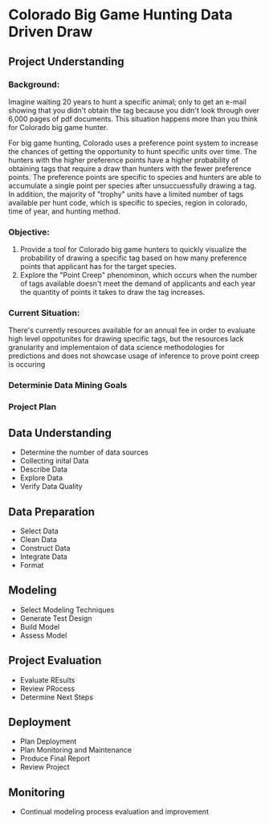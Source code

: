 # Colorado Big Game Hunting Data Driven Draw

## Project Understanding
### Background:
Imagine waiting 20 years to hunt a specific animal; only to get an e-mail showing that you didn't obtain the tag because you didn't look through over 6,000 pages of pdf documents. This situation happens more than you think for Colorado big game hunter.

For big game hunting, Colorado uses a preference point system to increase the chances of getting the opportunity to hunt specific units over time. The hunters with the higher preference points have a higher probability of obtaining tags that require a draw than hunters with the fewer preference points. The preference points are specific to species and hunters are able to accumulate a single point per species after unsuccuessfully drawing a tag. In addition, the majority of "trophy" units have a limited number of tags available per hunt code, which is specific to species, region in colorado, time of year, and hunting method.

### Objective:
1. Provide a tool for Colorado big game hunters to quickly visualize the probability of drawing a specific tag based on how many preference points that applicant has for the target species.
2. Explore the "Point Creep" phenominon, which occurs when the number of tags available doesn't meet the demand of applicants and each year the quantity of points it takes to draw the tag increases. 

### Current Situation:
There's currently resources available for an annual fee in order to evaluate high level oppotunites for drawing specific tags, but the resources lack granularity and implementaion of data science methodologies for predictions and does not showcase usage of inference to prove point creep is occuring

### Determinie Data Mining Goals

### Project Plan

## Data Understanding
* Determine the number of data sources
* Collecting inital Data
* Describe Data
* Explore Data
* Verify Data Quality

## Data Preparation
* Select Data
* Clean Data
* Construct Data
* Integrate Data
* Format

## Modeling
* Select Modeling Techniques
* Generate Test Design
* Build Model
* Assess Model

## Project Evaluation
* Evaluate REsults
* Review PRocess
* Determine Next Steps

## Deployment
* Plan Deployment
* Plan Monitoring and Maintenance
* Produce Final Report
* Review Project

## Monitoring
* Continual modeling process evaluation and improvement
